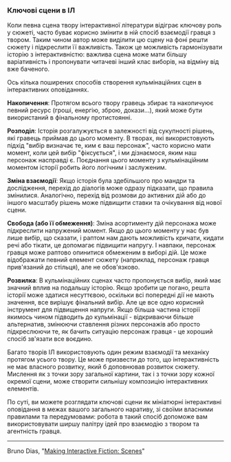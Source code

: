 ### Ключові сцени в ІЛ

Коли певна сцена твору інтерактивної літератури відіграє ключову роль у сюжеті, часто буває корисно змінити в ній спосіб взаємодії гравця з твором. Таким чином автор може виділити цю сцену на фоні решти сюжету і підкреслити її важливість. Також це можливість гармонізувати історію з інтерактивністю: важлива сцена може мати більшу варіативність і пропонувати читачеві інший клас виборів, на відміну від вже баченого.

Ось кілька поширених способів створення кульмінаційних сцен в інтерактивних оповіданнях.

**Накопичення**: Протягом всього твору гравець збирає та накопичуює певний ресурс (гроші, енергію, зброю, докази...), який може бути використаний в фінальному протистоянні.

**Розподіл**: Історія розгалужується в залежності від сукупності рішень, які гравець приймав до цього моменту. В творах, які використовують підхід "вибір визначає те, ким є ваш персонаж", часто корисно мати момент, коли цей вибір "фіксується", і ми дізнаємося, яким наш персонаж насправді є. Поєднання цього моменту з кульмінаційним моментом історії робить його логічним і заслуженим.

**Зміна взаємодії**: Якщо історія була здебільшого про мандри та дослідження, перехід до діалогів може одразу підказати, що правила змінилися. Аналогічно, перехід від розмови до активних дій або до іншого масштабу рішень може підвищити ставки та очікування від нової сцени.

**Свобода (або її обмеження)**: Зміна асортименту дій персонажа може підкреслити напружений момент. Якщо до цього моменту у нас був лише вибір, що сказати, і раптом нам дають можливість кричати, кидати речі або тікати, це допомагає підвищити напругу. І навпаки, персонаж гравця може раптово опинитися обмеженим в виборі дій. Це може відображати певний елемент сюжету (наприклад, персонаж гравця прив'язаний до стільця), але не обов'язково.

**Розвилка**: В кульмінаційних сценах часто пропонується вибір, який має значний вплив на подальшу історію. Якщо зробити це погано, решта історії може здатися несуттєвою, оскільки всі попередні дії не мають значення, все вирішує фінальний вибір. Але це все одно корисний інструмент для підвищення напруги. Якщо більша частина історії якимось чином підводить до кульмінації - відкриваючи більше альтернатив, змінюючи ставлення різних персонажів або просто підкреслюючи те, як бачить ситуацію персонаж гравця - це хороший спосіб зв'язати все воєдино.

Багато творів ІЛ використовують один режим взаємодії та механіку протягом усього твору. Це може призвести до того, що інтерактивність не має власного розвитку, який б доповнював розвиток сюжету. Мислення як з точки зору загальної картини, так і з точки зору кожної окремої сцени, може створити сильнішу композицію інтерактивних елементів.

По суті, ви можете розглядати ключові сцени як мініатюрні інтерактивні оповідання в межах вашого загального наративу, зі своїми власними правилами та передумовами: робота в такий спосіб допоможе вам використовувати ширшу палітру ідей про взаємодію з твором та агентність гравця.

---
Bruno Dias, "[Making Interactive Fiction: Scenes](https://web.archive.org/web/20230926133623/https://sub-q.com/making-interactive-fiction-scenes/)"
